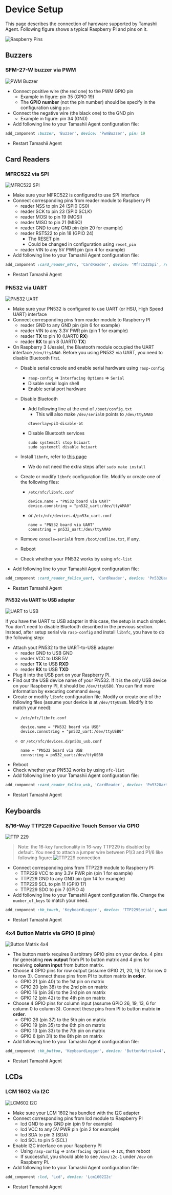 Device Setup
===

This page describes the connection of hardware supported by Tamashii Agent.
Following figure shows a typical Raspberry PI and pins on it. 

![Raspberry Pins](https://tamashii.io/images/devices/rpi_pins.png)

## Buzzers

### SFM-27-W buzzer via PWM

![PWM Buzzer](https://tamashii.io/images/devices/pwm_buzzer.jpg)

- Connect positive wire (the red one) to the PWM GPIO pin
    - Example in figure: pin 35 (GPIO 19)
    - The **GPIO number** (not the pin number) should be specify in the configuration using `pin`
- Connect the negative wire (the black one) to the GND pin
    - Example in figure: pin 34 (GND)
- Add following line to your Tamashii Agent configuration file: 
```ruby
add_component :buzzer, 'Buzzer', device: 'PwmBuzzer', pin: 19
```
- Restart Tamashii Agent

## Card Readers

### MFRC522 via SPI

![MFRC522 SPI](https://tamashii.io/images/devices/mfrc522_spi.jpg)
- Make sure your MFRC522 is configured to use SPI interface
- Connect corresponding pins from reader module to Raspberry PI
    - reader NSS to pin 24 (SPI0 CS0)
    - reader SCK to pin 23 (SPI0 SCLK)
    - reader MOSI to pin 19 (MOSI)
    - reader MISO to pin 21 (MISO)
    - reader GND to any GND pin (pin 20 for example)
    - reader RST522 to pin 18 (GPIO 24)
        - The RESET pin
        - Could be changed in configuration using `reset_pin`
    - reader VIN to any 5V PWR pin (pin 4 for example)
- Add following line to your Tamashii Agent configuration file: 
```ruby
add_component :card_reader_mfrc, 'CardReader', device: 'Mfrc522Spi', reset_pin: 24
```
- Restart Tamashii Agent

### PN532 via UART

![PN532 UART](https://tamashii.io/images/devices/pn532_uart.jpg)
- Make sure your PN532 is configured to use UART (or HSU, High Speed UART) interface
- Connect corresponding pins from reader module to Raspberry PI
    - reader GND to any GND pin (pin 6 for example)
    - reader VIN to any 3.3V PWR pin (pin 1 for example)
    - reader **TX** to pin 10 (UART0 **RX**)
    - reader **RX** to pin 8 (UART0 **TX**)
- On Raspberry 3 (Jessie), the Bluetooth module occupied the UART interface `/dev/ttyAMA0`. Before you using PN532 via UART, you need to disable Bluetooth first.
    - Disable serial console and enable serial hardware using `rasp-config`
        - `rasp-config` => `Interfacing Options` => `Serial`
        - Disable serial login shell
        - Enable serial port hardware
    - Disable Bluetooth
        - Add following line at the end of `/boot/config.txt`
            - This will also make `/dev/serial0` points to `/dev/ttyAMA0`
            ```
            dtoverlay=pi3-disable-bt
            ```
        - Disable Bluetooth services
            ```
            sudo systemctl stop hciuart
            sudo systemctl disable hciuart
            ```
    - Install `libnfc`, refer to [this page](https://www.raspberrypi.org/forums/viewtopic.php?t=78966)
        - We do not need the extra steps after `sudo make install`
    - Create or modify `libnfc` configuration file. Modify or create one of the following files:
        - `/etc/nfc/libnfc.conf`
            ```
            device.name = "PN532 board via UART"
            device.connstring = "pn532_uart:/dev/ttyAMA0"
            ``` 
        
        - or `/etc/nfc/devices.d/pn53x_uart.conf`
            ```
            name = "PN532 board via UART"
            connstring = pn532_uart:/dev/ttyAMA0
            ```


        
    - Remove `console=serial0` from `/boot/cmdline.txt`, if any.
    - Reboot
    - Check whether your PN532 works by using `nfc-list`
- Add following line to your Tamashii Agent configuration file: 
```ruby
add_component :card_reader_felica_uart, 'CardReader', device: 'Pn532Uart', path: "/dev/ttyAMA0"
```
- Restart Tamashii Agent

    
#### PN532 via UART to USB adapter

![UART to USB](https://tamashii.io/images/devices/uart_to_usb_adapter.jpg)


If you have the UART to USB adapter in this case, the setup is much simpler. You don't need to disable Bluetooth described in the previous section. Instead, after setup serial via `rasp-config` and install `libnfc`, you have to do the following step: 

- Attach yout PN532 to the UART-to-USB adapter
    - reader GND to USB GND
    - reader VCC to USB 5V
    - reader **TX** to USB **RXD**
    - reader **RX** to USB **TXD**
- Plug it into the USB port on your Raspberry PI. 
- Find out the USB device name of your PN532. If it is the only USB device on your Raspberry PI, it should be `/dev/ttyUSB0`. You can find more information by executing command `dmesg`
- Create or modify `libnfc` configuration file. Modify or create one of the following files (assume your device is at `/dev/ttyUSB0`. Modify it to match your need):
    - `/etc/nfc/libnfc.conf`
        ```
        device.name = "PN532 board via USB"
        device.connstring = "pn532_uart:/dev/ttyUSB0"
        ``` 

    - or `/etc/nfc/devices.d/pn53x_usb.conf`
        ```
        name = "PN532 board via USB
        connstring = pn532_uart:/dev/ttyUSB0
        ```
- Reboot
- Check whether your PN532 works by using `nfc-list`
- Add following line to your Tamashii Agent configuration file: 
```ruby
add_component :card_reader_felica_usb, 'CardReader', device: 'Pn532Uart', path: "/dev/ttyUSB0"
```
- Restart Tamashii Agent


## Keyboards

### 8/16-Way TTP229 Capacitive Touch Sensor via GPIO

![TTP 229](https://tamashii.io/images/devices/ttp229_gpio.jpg)

> Note: the 16-key functionality in 16-way TTP229 is disabled by default. You need to attach a jumper wire between P1/3 and P1/6 like following figure:
![TTP229 connection](https://raw.githubusercontent.com/tamashii-io/tamashii-io.github.io/master/images/devices/TTP229_connection.png)

- Connect corresponding pins from TTP229 module to Raspberry PI:
    - TTP229 VCC to any 3.3V PWR pin (pin 1 for example)
    - TTP229 GND to any GND pin (pin 14 for example)
    - TTP229 SCL to pin 11 (GPIO 17)
    - TTP229 SDO to pin 7 (GPIO 4)
- Add following line to your Tamashii Agent configuration file. Change the `number_of_keys` to match your need.
```ruby
add_component :kb_touch, 'KeyboardLogger', device: 'TTP229Serial', number_of_keys: 16
```
- Restart Tamashii Agent



### 4x4 Button Matrix via GPIO (8 pins)

![Button Matrix 4x4](https://tamashii.io/images/devices/button_matrix_4x4.jpg)

- The button matrix requires 8 arbitrary GPIO pins on your device. 4 pins for generating **row output** from PI to button matrix and 4 pins for receiving **column input** from button matrix. 
- Choose 4 GPIO pins for row output (assume GPIO 21, 20, 16, 12 for row 0 to row 3). Connect these pins from PI to button matrix **in order**. 
    - GPIO 21 (pin 40) to the 1st pin on matrix
    - GPIO 20 (pin 38) to the 2nd pin on matrix
    - GPIO 16 (pin 36) to the 3rd pin on matrix
    - GPIO 12 (pin 42) to the 4th pin on matrix
- Choose 4 GPIO pins for column input (assume GPIO 26, 19, 13, 6 for column 0 to column 3). Connect these pins from PI to button matrix **in order**. 
    - GPIO 26 (pin 37) to the 5th pin on matrix
    - GPIO 19 (pin 35) to the 6th pin on matrix
    - GPIO 13 (pin 33) to the 7th pin on matrix
    - GPIO 6 (pin 31) to the 8th pin on matrix
- Add following line to your Tamashii Agent configuration file: 
```ruby
add_component :kb_button, 'KeyboardLogger', device: 'ButtonMatrix4x4', row_pins: [21, 20, 16, 12], col_pins: [26, 19, 13, 6]
```
- Restart Tamashii Agent


## LCDs

### LCM 1602 via I2C

![LCM602 I2C](https://tamashii.io/images/devices/lcm1602_i2c.jpg)

- Make sure your LCM 1602 has bundled with the I2C adapter
- Connect corresponding pins from lcd module to Raspberry PI
    - lcd GND to any GND pin (pin 9 for example)
    - lcd VCC to any 5V PWR pin (pin 2 for example)
    - lcd SDA to pin 3 (SDA)
    - lcd SCL to pin 5 (SCL)
- Enable I2C interface on your Raspberry PI
    - Using `rasp-config` => `Interfacing Options` => `I2C`, then reboot
    - If successful, you should able to see `/dev/i2c-1` under `/dev` on Raspberry PI.
- Add following line to your Tamashii Agent configuration file: 
```ruby
add_component :lcd, 'Lcd', device: 'Lcm1602I2c'
```
- Restart Tamashii Agent
